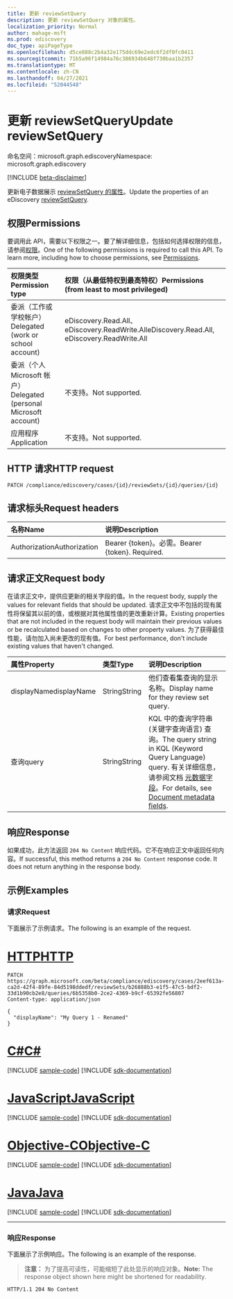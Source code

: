 ```yaml
---
title: 更新 reviewSetQuery
description: 更新 reviewSetQuery 对象的属性。
localization_priority: Normal
author: mahage-msft
ms.prod: ediscovery
doc_type: apiPageType
ms.openlocfilehash: d5ce888c2b4a32e175ddc69e2edc6f2df0fc0411
ms.sourcegitcommit: 71b5a96f14984a76c386934b648f730baa1b2357
ms.translationtype: MT
ms.contentlocale: zh-CN
ms.lasthandoff: 04/27/2021
ms.locfileid: "52044548"
---
```

# <a name="update-reviewsetquery"></a><span data-ttu-id="c3123-103">更新 reviewSetQuery</span><span class="sxs-lookup"><span data-stu-id="c3123-103">Update reviewSetQuery</span></span>

<span data-ttu-id="c3123-104">命名空间：microsoft.graph.ediscovery</span><span class="sxs-lookup"><span data-stu-id="c3123-104">Namespace: microsoft.graph.ediscovery</span></span>

[!INCLUDE [beta-disclaimer](../../includes/beta-disclaimer.md)]

<span data-ttu-id="c3123-105">更新电子数据展示 [reviewSetQuery 的属性](../resources/ediscovery-reviewsetquery.md)。</span><span class="sxs-lookup"><span data-stu-id="c3123-105">Update the properties of an eDiscovery [reviewSetQuery](../resources/ediscovery-reviewsetquery.md).</span></span>

## <a name="permissions"></a><span data-ttu-id="c3123-106">权限</span><span class="sxs-lookup"><span data-stu-id="c3123-106">Permissions</span></span>

<span data-ttu-id="c3123-p101">要调用此 API，需要以下权限之一。要了解详细信息，包括如何选择权限的信息，请参阅[权限](/graph/permissions-reference)。</span><span class="sxs-lookup"><span data-stu-id="c3123-p101">One of the following permissions is required to call this API. To learn more, including how to choose permissions, see [Permissions](/graph/permissions-reference).</span></span>

|<span data-ttu-id="c3123-109">权限类型</span><span class="sxs-lookup"><span data-stu-id="c3123-109">Permission type</span></span>|<span data-ttu-id="c3123-110">权限（从最低特权到最高特权）</span><span class="sxs-lookup"><span data-stu-id="c3123-110">Permissions (from least to most privileged)</span></span>|
|:---|:---|
|<span data-ttu-id="c3123-111">委派（工作或学校帐户）</span><span class="sxs-lookup"><span data-stu-id="c3123-111">Delegated (work or school account)</span></span>|<span data-ttu-id="c3123-112">eDiscovery.Read.All、eDiscovery.ReadWrite.All</span><span class="sxs-lookup"><span data-stu-id="c3123-112">eDiscovery.Read.All, eDiscovery.ReadWrite.All</span></span>|
|<span data-ttu-id="c3123-113">委派（个人 Microsoft 帐户）</span><span class="sxs-lookup"><span data-stu-id="c3123-113">Delegated (personal Microsoft account)</span></span>|<span data-ttu-id="c3123-114">不支持。</span><span class="sxs-lookup"><span data-stu-id="c3123-114">Not supported.</span></span>|
|<span data-ttu-id="c3123-115">应用程序</span><span class="sxs-lookup"><span data-stu-id="c3123-115">Application</span></span>|<span data-ttu-id="c3123-116">不支持。</span><span class="sxs-lookup"><span data-stu-id="c3123-116">Not supported.</span></span>|

## <a name="http-request"></a><span data-ttu-id="c3123-117">HTTP 请求</span><span class="sxs-lookup"><span data-stu-id="c3123-117">HTTP request</span></span>

<!-- { "blockType": "ignored" } -->

```http
PATCH /compliance/ediscovery/cases/{id}/reviewSets/{id}/queries/{id}
```

## <a name="request-headers"></a><span data-ttu-id="c3123-118">请求标头</span><span class="sxs-lookup"><span data-stu-id="c3123-118">Request headers</span></span>

| <span data-ttu-id="c3123-119">名称</span><span class="sxs-lookup"><span data-stu-id="c3123-119">Name</span></span>       | <span data-ttu-id="c3123-120">说明</span><span class="sxs-lookup"><span data-stu-id="c3123-120">Description</span></span>|
|:-----------|:-----------|
| <span data-ttu-id="c3123-121">Authorization</span><span class="sxs-lookup"><span data-stu-id="c3123-121">Authorization</span></span> | <span data-ttu-id="c3123-p102">Bearer {token}。必需。</span><span class="sxs-lookup"><span data-stu-id="c3123-p102">Bearer {token}. Required.</span></span> |

## <a name="request-body"></a><span data-ttu-id="c3123-124">请求正文</span><span class="sxs-lookup"><span data-stu-id="c3123-124">Request body</span></span>

<span data-ttu-id="c3123-125">在请求正文中，提供应更新的相关字段的值。</span><span class="sxs-lookup"><span data-stu-id="c3123-125">In the request body, supply the values for relevant fields that should be updated.</span></span> <span data-ttu-id="c3123-126">请求正文中不包括的现有属性将保留其以前的值，或根据对其他属性值的更改重新计算。</span><span class="sxs-lookup"><span data-stu-id="c3123-126">Existing properties that are not included in the request body will maintain their previous values or be recalculated based on changes to other property values.</span></span> <span data-ttu-id="c3123-127">为了获得最佳性能，请勿加入尚未更改的现有值。</span><span class="sxs-lookup"><span data-stu-id="c3123-127">For best performance, don't include existing values that haven't changed.</span></span>

| <span data-ttu-id="c3123-128">属性</span><span class="sxs-lookup"><span data-stu-id="c3123-128">Property</span></span>     | <span data-ttu-id="c3123-129">类型</span><span class="sxs-lookup"><span data-stu-id="c3123-129">Type</span></span>        | <span data-ttu-id="c3123-130">说明</span><span class="sxs-lookup"><span data-stu-id="c3123-130">Description</span></span> |
|:-------------|:------------|:------------|
| <span data-ttu-id="c3123-131">displayName</span><span class="sxs-lookup"><span data-stu-id="c3123-131">displayName</span></span> | <span data-ttu-id="c3123-132">String</span><span class="sxs-lookup"><span data-stu-id="c3123-132">String</span></span> | <span data-ttu-id="c3123-133">他们查看集查询的显示名称。</span><span class="sxs-lookup"><span data-stu-id="c3123-133">Display name for they review set query.</span></span> |
| <span data-ttu-id="c3123-134">查询</span><span class="sxs-lookup"><span data-stu-id="c3123-134">query</span></span> | <span data-ttu-id="c3123-135">String</span><span class="sxs-lookup"><span data-stu-id="c3123-135">String</span></span> | <span data-ttu-id="c3123-136">KQL 中的查询字符串 (关键字查询语言) 查询。</span><span class="sxs-lookup"><span data-stu-id="c3123-136">The query string in KQL (Keyword Query Language) query.</span></span> <span data-ttu-id="c3123-137">有关详细信息，请参阅文档 [元数据字段](/microsoft-365/compliance/document-metadata-fields-in-advanced-ediscovery)。</span><span class="sxs-lookup"><span data-stu-id="c3123-137">For details, see [Document metadata fields](/microsoft-365/compliance/document-metadata-fields-in-advanced-ediscovery).</span></span> |

## <a name="response"></a><span data-ttu-id="c3123-138">响应</span><span class="sxs-lookup"><span data-stu-id="c3123-138">Response</span></span>

<span data-ttu-id="c3123-p105">如果成功，此方法返回 `204 No Content` 响应代码。它不在响应正文中返回任何内容。</span><span class="sxs-lookup"><span data-stu-id="c3123-p105">If successful, this method returns a `204 No Content` response code. It does not return anything in the response body.</span></span>

## <a name="examples"></a><span data-ttu-id="c3123-141">示例</span><span class="sxs-lookup"><span data-stu-id="c3123-141">Examples</span></span>

### <a name="request"></a><span data-ttu-id="c3123-142">请求</span><span class="sxs-lookup"><span data-stu-id="c3123-142">Request</span></span>

<span data-ttu-id="c3123-143">下面展示了示例请求。</span><span class="sxs-lookup"><span data-stu-id="c3123-143">The following is an example of the request.</span></span>

# <a name="http"></a>[<span data-ttu-id="c3123-144">HTTP</span><span class="sxs-lookup"><span data-stu-id="c3123-144">HTTP</span></span>](#tab/http)
<!-- {
  "blockType": "request",
  "name": "update_reviewsetquery"
}-->

```http
PATCH https://graph.microsoft.com/beta/compliance/ediscovery/cases/2eef613a-ca2d-42f4-89fe-84d5198ddedf/reviewSets/b26888b3-e1f5-47c5-bdf2-33d1b90cb2e8/queries/6b5358b0-2ce2-4369-b9cf-65392fe56807
Content-type: application/json

{
  "displayName": "My Query 1 - Renamed"
}
```
# <a name="c"></a>[<span data-ttu-id="c3123-145">C#</span><span class="sxs-lookup"><span data-stu-id="c3123-145">C#</span></span>](#tab/csharp)
[!INCLUDE [sample-code](../includes/snippets/csharp/update-reviewsetquery-csharp-snippets.md)]
[!INCLUDE [sdk-documentation](../includes/snippets/snippets-sdk-documentation-link.md)]

# <a name="javascript"></a>[<span data-ttu-id="c3123-146">JavaScript</span><span class="sxs-lookup"><span data-stu-id="c3123-146">JavaScript</span></span>](#tab/javascript)
[!INCLUDE [sample-code](../includes/snippets/javascript/update-reviewsetquery-javascript-snippets.md)]
[!INCLUDE [sdk-documentation](../includes/snippets/snippets-sdk-documentation-link.md)]

# <a name="objective-c"></a>[<span data-ttu-id="c3123-147">Objective-C</span><span class="sxs-lookup"><span data-stu-id="c3123-147">Objective-C</span></span>](#tab/objc)
[!INCLUDE [sample-code](../includes/snippets/objc/update-reviewsetquery-objc-snippets.md)]
[!INCLUDE [sdk-documentation](../includes/snippets/snippets-sdk-documentation-link.md)]

# <a name="java"></a>[<span data-ttu-id="c3123-148">Java</span><span class="sxs-lookup"><span data-stu-id="c3123-148">Java</span></span>](#tab/java)
[!INCLUDE [sample-code](../includes/snippets/java/update-reviewsetquery-java-snippets.md)]
[!INCLUDE [sdk-documentation](../includes/snippets/snippets-sdk-documentation-link.md)]

---


### <a name="response"></a><span data-ttu-id="c3123-149">响应</span><span class="sxs-lookup"><span data-stu-id="c3123-149">Response</span></span>

<span data-ttu-id="c3123-150">下面展示了示例响应。</span><span class="sxs-lookup"><span data-stu-id="c3123-150">The following is an example of the response.</span></span>

> <span data-ttu-id="c3123-151">**注意：** 为了提高可读性，可能缩短了此处显示的响应对象。</span><span class="sxs-lookup"><span data-stu-id="c3123-151">**Note:** The response object shown here might be shortened for readability.</span></span>

<!-- {
  "blockType": "response",
  "truncated": true,
  "@odata.type": "microsoft.graph.ediscovery.reviewSetQuery"
} -->

```http
HTTP/1.1 204 No Content
```

<!-- uuid: 16cd6b66-4b1a-43a1-adaf-3a886856ed98
2019-02-04 14:57:30 UTC -->
<!-- {
  "type": "#page.annotation",
  "description": "Update reviewsetquery",
  "keywords": "",
  "section": "documentation",
  "tocPath": ""
}-->
